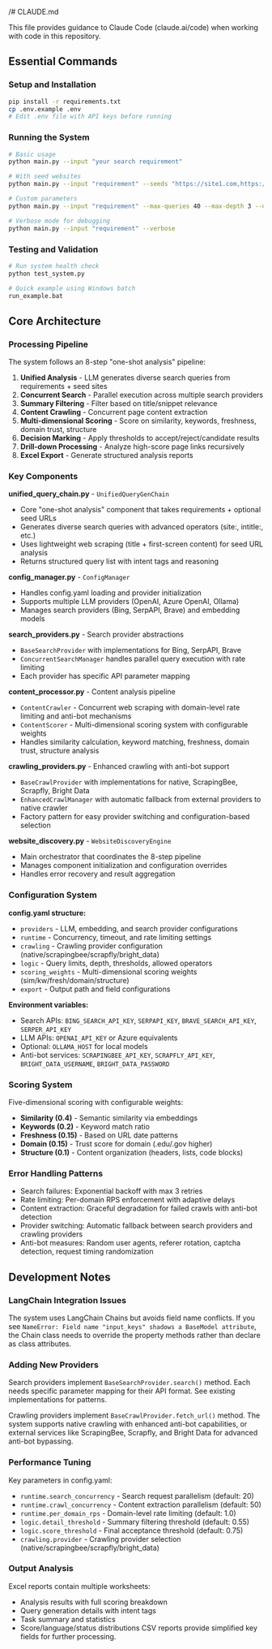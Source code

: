 


/# CLAUDE.md

This file provides guidance to Claude Code (claude.ai/code) when working with code in this repository.

## Essential Commands

### Setup and Installation
```bash
pip install -r requirements.txt
cp .env.example .env
# Edit .env file with API keys before running
```

### Running the System
```bash
# Basic usage
python main.py --input "your search requirement"

# With seed websites
python main.py --input "requirement" --seeds "https://site1.com,https://site2.com"

# Custom parameters
python main.py --input "requirement" --max-queries 40 --max-depth 3 --output results.xlsx

# Verbose mode for debugging
python main.py --input "requirement" --verbose
```

### Testing and Validation
```bash
# Run system health check
python test_system.py

# Quick example using Windows batch
run_example.bat
```

## Core Architecture

### Processing Pipeline
The system follows an 8-step "one-shot analysis" pipeline:
1. **Unified Analysis** - LLM generates diverse search queries from requirements + seed sites
2. **Concurrent Search** - Parallel execution across multiple search providers
3. **Summary Filtering** - Filter based on title/snippet relevance
4. **Content Crawling** - Concurrent page content extraction
5. **Multi-dimensional Scoring** - Score on similarity, keywords, freshness, domain trust, structure
6. **Decision Marking** - Apply thresholds to accept/reject/candidate results
7. **Drill-down Processing** - Analyze high-score page links recursively
8. **Excel Export** - Generate structured analysis reports

### Key Components

**unified_query_chain.py** - `UnifiedQueryGenChain`
- Core "one-shot analysis" component that takes requirements + optional seed URLs
- Generates diverse search queries with advanced operators (site:, intitle:, etc.)
- Uses lightweight web scraping (title + first-screen content) for seed URL analysis
- Returns structured query list with intent tags and reasoning

**config_manager.py** - `ConfigManager`  
- Handles config.yaml loading and provider initialization
- Supports multiple LLM providers (OpenAI, Azure OpenAI, Ollama)
- Manages search providers (Bing, SerpAPI, Brave) and embedding models

**search_providers.py** - Search provider abstractions
- `BaseSearchProvider` with implementations for Bing, SerpAPI, Brave
- `ConcurrentSearchManager` handles parallel query execution with rate limiting
- Each provider has specific API parameter mapping

**content_processor.py** - Content analysis pipeline  
- `ContentCrawler` - Concurrent web scraping with domain-level rate limiting and anti-bot mechanisms
- `ContentScorer` - Multi-dimensional scoring system with configurable weights
- Handles similarity calculation, keyword matching, freshness, domain trust, structure analysis

**crawling_providers.py** - Enhanced crawling with anti-bot support
- `BaseCrawlProvider` with implementations for native, ScrapingBee, Scrapfly, Bright Data
- `EnhancedCrawlManager` with automatic fallback from external providers to native crawler
- Factory pattern for easy provider switching and configuration-based selection

**website_discovery.py** - `WebsiteDiscoveryEngine`
- Main orchestrator that coordinates the 8-step pipeline
- Manages component initialization and configuration overrides
- Handles error recovery and result aggregation

### Configuration System

**config.yaml structure:**
- `providers` - LLM, embedding, and search provider configurations
- `runtime` - Concurrency, timeout, and rate limiting settings  
- `crawling` - Crawling provider configuration (native/scrapingbee/scrapfly/bright_data)
- `logic` - Query limits, depth, thresholds, allowed operators
- `scoring_weights` - Multi-dimensional scoring weights (sim/kw/fresh/domain/structure)
- `export` - Output path and field configurations

**Environment variables:**
- Search APIs: `BING_SEARCH_API_KEY`, `SERPAPI_KEY`, `BRAVE_SEARCH_API_KEY`, `SERPER_API_KEY`
- LLM APIs: `OPENAI_API_KEY` or Azure equivalents
- Optional: `OLLAMA_HOST` for local models
- Anti-bot services: `SCRAPINGBEE_API_KEY`, `SCRAPFLY_API_KEY`, `BRIGHT_DATA_USERNAME`, `BRIGHT_DATA_PASSWORD`

### Scoring System
Five-dimensional scoring with configurable weights:
- **Similarity (0.4)** - Semantic similarity via embeddings
- **Keywords (0.2)** - Keyword match ratio
- **Freshness (0.15)** - Based on URL date patterns  
- **Domain (0.15)** - Trust score for domain (.edu/.gov higher)
- **Structure (0.1)** - Content organization (headers, lists, code blocks)

### Error Handling Patterns
- Search failures: Exponential backoff with max 3 retries
- Rate limiting: Per-domain RPS enforcement with adaptive delays
- Content extraction: Graceful degradation for failed crawls with anti-bot detection
- Provider switching: Automatic fallback between search providers and crawling providers
- Anti-bot measures: Random user agents, referer rotation, captcha detection, request timing randomization

## Development Notes

### LangChain Integration Issues
The system uses LangChain Chains but avoids field name conflicts. If you see `NameError: Field name "input_keys" shadows a BaseModel attribute`, the Chain class needs to override the property methods rather than declare as class attributes.

### Adding New Providers
Search providers implement `BaseSearchProvider.search()` method. Each needs specific parameter mapping for their API format. See existing implementations for patterns.

Crawling providers implement `BaseCrawlProvider.fetch_url()` method. The system supports native crawling with enhanced anti-bot capabilities, or external services like ScrapingBee, Scrapfly, and Bright Data for advanced anti-bot bypassing.

### Performance Tuning
Key parameters in config.yaml:
- `runtime.search_concurrency` - Search request parallelism (default: 20)
- `runtime.crawl_concurrency` - Content extraction parallelism (default: 50)  
- `runtime.per_domain_rps` - Domain-level rate limiting (default: 1.0)
- `logic.detail_threshold` - Summary filtering threshold (default: 0.55)
- `logic.score_threshold` - Final acceptance threshold (default: 0.75)
- `crawling.provider` - Crawling provider selection (native/scrapingbee/scrapfly/bright_data)

### Output Analysis
Excel reports contain multiple worksheets:
- Analysis results with full scoring breakdown
- Query generation details with intent tags
- Task summary and statistics
- Score/language/status distributions
CSV reports provide simplified key fields for further processing.